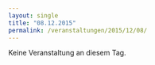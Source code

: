 ```yaml
---
layout: single
title: "08.12.2015"
permalink: /veranstaltungen/2015/12/08/
---
```


Keine Veranstaltung an diesem Tag.
